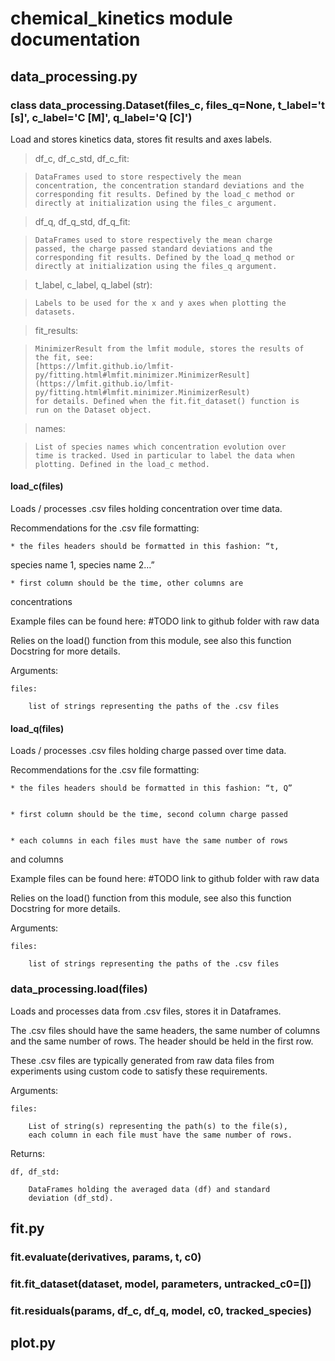 <!-- Chemical kinetics documentation master file, created by
sphinx-quickstart on Thu Jan 30 10:19:01 2020.
You can adapt this file completely to your liking, but it should at least
contain the root `toctree` directive. -->
# chemical_kinetics module documentation

## data_processing.py


### class data_processing.Dataset(files_c, files_q=None, t_label='t [s]', c_label='C [M]', q_label='Q [C]')
Load and stores kinetics data, stores fit results and axes labels.

> df_c, df_c_std, df_c_fit:

>     DataFrames used to store respectively the mean
>     concentration, the concentration standard deviations and the
>     corresponding fit results. Defined by the load_c method or
>     directly at initialization using the files_c argument.

> df_q, df_q_std, df_q_fit:

>     DataFrames used to store respectively the mean charge
>     passed, the charge passed standard deviations and the
>     corresponding fit results. Defined by the load_q method or
>     directly at initialization using the files_q argument.

> t_label, c_label, q_label (str):

>     Labels to be used for the x and y axes when plotting the
>     datasets.

> fit_results:

>     MinimizerResult from the lmfit module, stores the results of
>     the fit, see:
>     [https://lmfit.github.io/lmfit-py/fitting.html#lmfit.minimizer.MinimizerResult](https://lmfit.github.io/lmfit-py/fitting.html#lmfit.minimizer.MinimizerResult)
>     for details. Defined when the fit.fit_dataset() function is
>     run on the Dataset object.

> names:

>     List of species names which concentration evolution over
>     time is tracked. Used in particular to label the data when
>     plotting. Defined in the load_c method.


#### load_c(files)
Loads / processes .csv files holding concentration over time data.

Recommendations for the .csv file formatting:

    
    * the files headers should be formatted in this fashion: “t,

species name 1, species name 2…”

    
    * first column should be the time, other columns are

concentrations

Example files can be found here: #TODO link to github folder
with raw data

Relies on the load() function from this module, see also this
function Docstring for more details.

Arguments:

    files:

        list of strings representing the paths of the .csv files


#### load_q(files)
Loads / processes .csv files holding charge passed over time data.

Recommendations for the .csv file formatting:

    
    * the files headers should be formatted in this fashion: “t, Q”


    * first column should be the time, second column charge passed


    * each columns in each files must have the same number of rows

and columns

Example files can be found here: #TODO link to github folder
with raw data

Relies on the load() function from this module, see also this
function Docstring for more details.

Arguments:

    files:

        list of strings representing the paths of the .csv files


### data_processing.load(files)
Loads and processes data from .csv files, stores it in Dataframes.

The .csv files should have the same headers, the same number of
columns and the same number of rows. The header should be held in
the first row.

These .csv files are typically generated from raw data files from
experiments using custom code to satisfy these requirements.

Arguments:

    files:

        List of string(s) representing the path(s) to the file(s),
        each column in each file must have the same number of rows.

Returns:

    df, df_std:

        DataFrames holding the averaged data (df) and standard
        deviation (df_std).

## fit.py


### fit.evaluate(derivatives, params, t, c0)

### fit.fit_dataset(dataset, model, parameters, untracked_c0=[])

### fit.residuals(params, df_c, df_q, model, c0, tracked_species)
## plot.py
